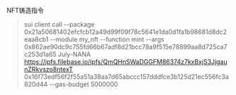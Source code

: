 NFT铸造指令
> sui client call --package 0x21a50681402efcfcb12a49d99f09f78c5641e1da0d1fa1b98681d8dc2eaa8cb1 --module my_nft --function mint --args 0x862ae90dc9c755fd66b67adf8d21bcc78a9f515e78899aa8d725ca7c253d1a65 July-NANA
https://ipfs.filebase.io/ipfs/QmQHnSWaDGGFM86374z7kxBxjS3JjgaunZRkvszo8ntexT 0x16f73edf56f2f55a51a38aa7d65abccc157dddfce3b125d21ec556fc3a820d44 --gas-budget 5000000

